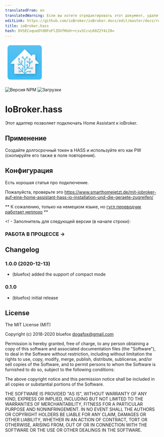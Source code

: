 ```yaml
---
translatedFrom: en
translatedWarning: Если вы хотите отредактировать этот документ, удалите поле «translationFrom», в противном случае этот документ будет снова автоматически переведен
editLink: https://github.com/ioBroker/ioBroker.docs/edit/master/docs/ru/adapterref/iobroker.hass/README.md
title: ioBroker.hass
hash: DVSECoqueDYdDFoFlZOVfHUd++csvSCcvLK0Z2Y4iI0=
---
```

![Логотип](../../../en/adapterref/iobroker.hass/admin/hass.png)

![Версия NPM](http://img.shields.io/npm/v/iobroker.hass.svg)
![Загрузки](https://img.shields.io/npm/dm/iobroker.hass.svg)

# IoBroker.hass
Этот адаптер позволяет подключать Home Assistant к ioBroker.

## Применение
Создайте долгосрочный токен в HASS и используйте его как PW (скопируйте его также в поле повторения).

## Конфигурация
Есть хорошая статья про подключение.

Пожалуйста, проверьте это https://www.smarthomejetzt.de/mit-iobroker-auf-eine-home-assistant-hass-io-installation-und-die-geraete-zugreifen/

** К сожалению, только на немецком языке, но [гугл переводчик работает неплохо](https://translate.google.com/translate?hl=en&sl=de&tl=en&u=https%3A%2F%2Fwww.smarthomejetzt.de%2Fmit-iobroker-auf-eine-home-assistant-hass-io-installation-und-die-geraete-zugreifen%2F) **

<! - Заполнитель для следующей версии (в начале строки):

### __РАБОТА В ПРОЦЕССЕ__ ->

## Changelog
### 1.0.0 (2020-12-13)
* (bluefox) added the support of compact mode

### 0.1.0
* (bluefox) initial release

## License
The MIT License (MIT)

Copyright (c) 2018-2020 bluefox <dogafox@gmail.com>

Permission is hereby granted, free of charge, to any person obtaining a copy
of this software and associated documentation files (the "Software"), to deal
in the Software without restriction, including without limitation the rights
to use, copy, modify, merge, publish, distribute, sublicense, and/or sell
copies of the Software, and to permit persons to whom the Software is
furnished to do so, subject to the following conditions:

The above copyright notice and this permission notice shall be included in
all copies or substantial portions of the Software.

THE SOFTWARE IS PROVIDED "AS IS", WITHOUT WARRANTY OF ANY KIND, EXPRESS OR
IMPLIED, INCLUDING BUT NOT LIMITED TO THE WARRANTIES OF MERCHANTABILITY,
FITNESS FOR A PARTICULAR PURPOSE AND NONINFRINGEMENT. IN NO EVENT SHALL THE
AUTHORS OR COPYRIGHT HOLDERS BE LIABLE FOR ANY CLAIM, DAMAGES OR OTHER
LIABILITY, WHETHER IN AN ACTION OF CONTRACT, TORT OR OTHERWISE, ARISING FROM,
OUT OF OR IN CONNECTION WITH THE SOFTWARE OR THE USE OR OTHER DEALINGS IN
THE SOFTWARE.